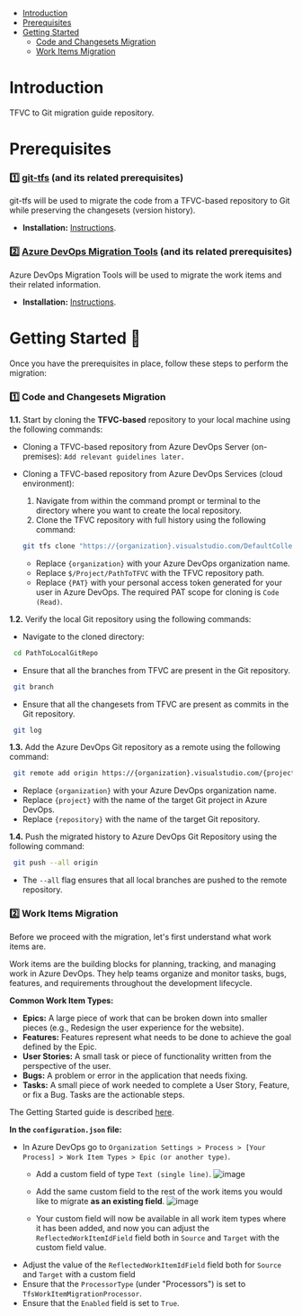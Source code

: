 - [Introduction](#introduction)
- [Prerequisites](#prerequisites)
- [Getting Started](#getting-started-seedling)
  - [Code and Changesets Migration](#one-code-and-changesets-migration)
  - [Work Items Migration](#two-work-items-migration)

# Introduction
TFVC to Git migration guide repository.

# Prerequisites
### **:one: [git-tfs](https://github.com/git-tfs/git-tfs) (and its related prerequisites)**
  git-tfs will be used to migrate the code from a TFVC-based repository to Git while preserving the changesets (version history).
  * **Installation:** [Instructions](https://github.com/git-tfs/git-tfs?tab=readme-ov-file#get-git-tfs).

### **:two: [Azure DevOps Migration Tools](https://github.com/nkdAgility/azure-devops-migration-tools) (and its related prerequisites)**
  Azure DevOps Migration Tools will be used to migrate the work items and their related information.
  * **Installation:** [Instructions](https://nkdagility.com/learn/azure-devops-migration-tools/setup/installation/).

# Getting Started :seedling:
Once you have the prerequisites in place, follow these steps to perform the migration:
### :one: Code and Changesets Migration
**1.1.** Start by cloning the **TFVC-based** repository to your local machine using the following commands:
* Cloning a TFVC-based repository from Azure DevOps Server (on-premises):
```Add relevant guidelines later.```

* Cloning a TFVC-based repository from Azure DevOps Services (cloud environment):
  1. Navigate from within the command prompt or terminal to the directory where you want to create the local repository.
  2. Clone the TFVC repository with full history using the following command:
  ``` bash
  git tfs clone "https://{organization}.visualstudio.com/DefaultCollection" "$/Project/PathToTFVC" --branches=all --password {PAT}
  ```
  * Replace ```{organization}``` with your Azure DevOps organization name.
  * Replace ```$/Project/PathToTFVC``` with the TFVC repository path.
  * Replace ```{PAT}``` with your personal access token generated for your user in Azure DevOps. The required PAT scope for cloning is ```Code (Read)```.
 
**1.2.** Verify the local Git repository using the following commands:
* Navigate to the cloned directory:
 ``` bash
  cd PathToLocalGitRepo
  ```
* Ensure that all the branches from TFVC are present in the Git repository.
 ``` bash
  git branch
  ```
* Ensure that all the changesets from TFVC are present as commits in the Git repository.
 ``` bash
  git log
  ```

**1.3.** Add the Azure DevOps Git repository as a remote using the following command:
 ``` bash
  git remote add origin https://{organization}.visualstudio.com/{project}/_git/{repository}
  ```
  * Replace ```{organization}``` with your Azure DevOps organization name.
  * Replace ```{project}``` with the name of the target Git project in Azure DevOps.
  * Replace ```{repository}``` with the name of the target Git repository.

**1.4.** Push the migrated history to Azure DevOps Git Repository using the following command:
 ``` bash
  git push --all origin
  ```
  * The ```--all``` flag ensures that all local branches are pushed to the remote repository.

### :two: Work Items Migration
Before we proceed with the migration, let's first understand what work items are.

Work items are the building blocks for planning, tracking, and managing work in Azure DevOps. They help teams organize and monitor tasks, bugs, features, and requirements throughout the development lifecycle.

**Common Work Item Types:**
* **Epics:** A large piece of work that can be broken down into smaller pieces (e.g., Redesign the user experience for the website).
* **Features:** Features represent what needs to be done to achieve the goal defined by the Epic.
* **User Stories:** A small task or piece of functionality written from the perspective of the user.
* **Bugs:** A problem or error in the application that needs fixing.
* **Tasks:** A small piece of work needed to complete a User Story, Feature, or fix a Bug. Tasks are the actionable steps.

The Getting Started guide is described [here](https://nkdagility.com/learn/azure-devops-migration-tools/getstarted/).

**In the ```configuration.json``` file:**
* In Azure DevOps go to ```Organization Settings > Process > [Your Process] > Work Item Types > Epic (or another type)```.
  * Add a custom field of type ```Text (single line)```.
    ![image](https://github.com/user-attachments/assets/67e6a9d2-fdaa-4c1f-9ecf-aaa4277c251c)

  * Add the same custom field to the rest of the work items you would like to migrate **as an existing field**.
    ![image](https://github.com/user-attachments/assets/78bf3d31-6ffa-4f0d-95c5-577789b209d4)

  * Your custom field will now be available in all work item types where it has been added, and now you can adjust the ```ReflectedWorkItemIdField``` field both in ```Source``` and ```Target``` with the custom field value.
* Adjust the value of the ```ReflectedWorkItemIdField``` field both for ```Source``` and ```Target``` with a custom field
* Ensure that the ```ProcessorType``` (under "Processors") is set to ```TfsWorkItemMigrationProcessor```.
* Ensure that the ```Enabled``` field is set to ```True```.
